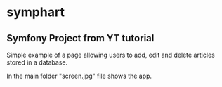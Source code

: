 # symphart

## Symfony Project from YT tutorial

Simple example of a page allowing users to add, edit and delete articles stored in a database.

In the main folder "screen.jpg" file shows the app.
